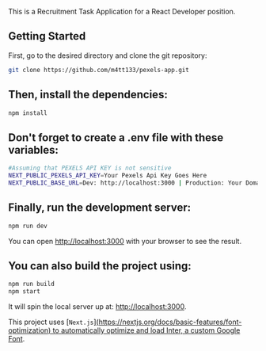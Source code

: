 This is a Recruitment Task Application for a React Developer position.

## Getting Started

First, go to the desired directory and clone the git repository:

```bash
git clone https://github.com/m4tt133/pexels-app.git
```

## Then, install the dependencies:

```bash
npm install 
```

## Don't forget to create a .env file with these variables:

```bash
#Assuming that PEXELS API KEY is not sensitive
NEXT_PUBLIC_PEXELS_API_KEY=Your Pexels Api Key Goes Here
NEXT_PUBLIC_BASE_URL=Dev: http://localhost:3000 | Production: Your Domain
```

## Finally, run the development server:

```bash
npm run dev
```

You can open [http://localhost:3000](http://localhost:3000) with your browser to see the result.

## You can also build the project using:

```bash
npm run build
npm start
```

It will spin the local server up at: [http://localhost:3000](http://localhost:3000).

This project uses [`Next.js`][(https://nextjs.org/docs/basic-features/font-optimization) to automatically optimize and load Inter, a custom Google Font](https://nextjs.org/).
